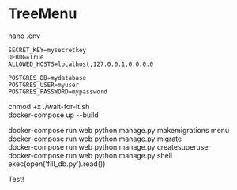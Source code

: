 # TreeMenu

nano .env  
```
SECRET_KEY=mysecretkey
DEBUG=True
ALLOWED_HOSTS=localhost,127.0.0.1,0.0.0.0

POSTGRES_DB=mydatabase
POSTGRES_USER=myuser
POSTGRES_PASSWORD=mypassword
```
chmod +x ./wait-for-it.sh  
docker-compose up --build  

docker-compose run web python manage.py makemigrations menu  
docker-compose run web python manage.py migrate  
docker-compose run web python manage.py createsuperuser  
docker-compose run web python manage.py shell  
exec(open('fill_db.py').read())  

Test!
